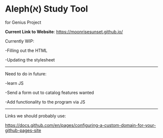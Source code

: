 # Aleph(א) Study Tool
for Genius Project

**Current Link to Website**: https://moonrisesunset.github.io/

Currently WIP:

  -Filling out the HTML
  
  -Updating the stylesheet
  
---------------------------------------------------------------
Need to do in future:

  -learn JS
  
  -Send a form out to catalog features wanted
  
  -Add functionality to the program via JS
  
----------------------------------------------------------------
  
Links we should probably use:

https://docs.github.com/en/pages/configuring-a-custom-domain-for-your-github-pages-site
